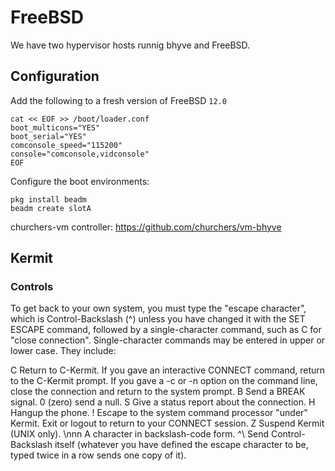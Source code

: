 # FreeBSD

We have two hypervisor hosts runnig bhyve and FreeBSD.

## Configuration

Add the following to a fresh version of FreeBSD `12.0`

```
cat << EOF >> /boot/loader.conf
boot_multicons="YES"
boot_serial="YES"
comconsole_speed="115200"
console="comconsole,vidconsole"
EOF
```

Configure the boot environments:

```
pkg install beadm
beadm create slotA
```

churchers-vm controller: https://github.com/churchers/vm-bhyve

## Kermit

### Controls

To get back to your own system, you must type the "escape character", which is
Control-Backslash (^\) unless you have changed it with the SET ESCAPE command,
followed by a single-character command, such as C for "close connection".
Single-character commands may be entered in upper or lower case.  They include:

  C     Return to C-Kermit.  If you gave an interactive CONNECT command, return
        to the C-Kermit prompt.  If you gave a -c or -n option on the command
        line, close the connection and return to the system prompt.
  B     Send a BREAK signal.
  0     (zero) send a null.
  S     Give a status report about the connection.
  H     Hangup the phone.
  !     Escape to the system command processor "under" Kermit.  Exit or logout
        to return to your CONNECT session.
  Z     Suspend Kermit (UNIX only).
  \nnn  A character in backslash-code form.
  ^\    Send Control-Backslash itself (whatever you have defined the escape
        character to be, typed twice in a row sends one copy of it).
